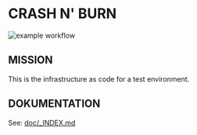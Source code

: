 CRASH N' BURN
=============

![example workflow](https://github.com/quakers-social/crash-and-burn/actions/workflows/setup_kubernetes.yaml/badge.svg)

MISSION
-------

This is the infrastructure as code for a test environment.


DOKUMENTATION
-------------

See: [doc/_INDEX.md](doc/_INDEX.md)

